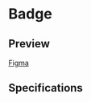 # Badge

## Preview

[Figma](https://www.figma.com/file/1P6PQxKaqIaLjxxfy1cFtH/MaaS-Design-System?node-id=735%3A11698)

## Specifications


